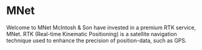 # MNet
Welcome to MNet McIntosh &amp; Son have invested in a premium RTK service, MNet. RTK (Real-time Kinematic Positioning) is a satellite navigation technique used to enhance the precision of position-data, such as GPS.
